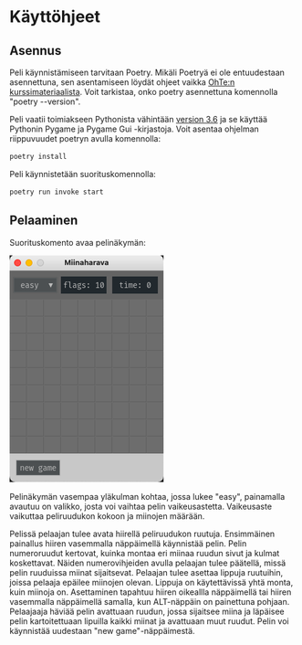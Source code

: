 
# Käyttöhjeet
## Asennus
Peli käynnistämiseen tarvitaan Poetry. Mikäli Poetryä ei ole entuudestaan asennettuna, sen asentamiseen löydät ohjeet vaikka [OhTe:n kurssimateriaalista](https://ohjelmistotekniikka-hy.github.io/python/poetry). Voit tarkistaa, onko poetry asennettuna komennolla "poetry --version".

Peli vaatii toimiakseen Pythonista vähintään [version 3.6](https://www.python.org/downloads/) ja se käyttää Pythonin Pygame ja Pygame Gui -kirjastoja. Voit asentaa ohjelman riippuvuudet poetryn avulla komennolla:
```bash
poetry install
```
Peli käynnistetään suorituskomennolla:
```bash
poetry run invoke start
```

## Pelaaminen

Suorituskomento avaa pelinäkymän:

![pelinakyma](./kuvat/miinaharava-nakyma-viikko6-easy.png)

Pelinäkymän vasempaa yläkulman kohtaa, jossa lukee "easy", painamalla avautuu on valikko, josta voi vaihtaa pelin vaikeusastetta. Vaikeusaste vaikuttaa peliruudukon kokoon ja miinojen määrään.

Pelissä pelaajan tulee avata hiirellä peliruudukon ruutuja. Ensimmäinen painallus hiiren vasemmalla näppäimellä käynnistää pelin. Pelin numeroruudut kertovat, kuinka montaa eri miinaa ruudun sivut ja kulmat koskettavat. Näiden numerovihjeiden avulla pelaajan tulee päätellä, missä pelin ruuduissa miinat sijaitsevat. Pelaajan tulee asettaa lippuja ruutuihin, joissa pelaaja epäilee miinojen olevan. Lippuja on käytettävissä yhtä monta, kuin miinoja on. Asettaminen tapahtuu hiiren oikeallla näppäimellä tai hiiren vasemmalla näppäimellä samalla, kun ALT-näppäin on painettuna pohjaan. Pelaajaaja häviää pelin avattuaan ruudun, jossa sijaitsee miina ja läpäisee pelin kartoitettuaan lipuilla kaikki miinat ja avattuaan muut ruudut. Pelin voi käynnistää uudestaan "new game"-näppäimestä.
